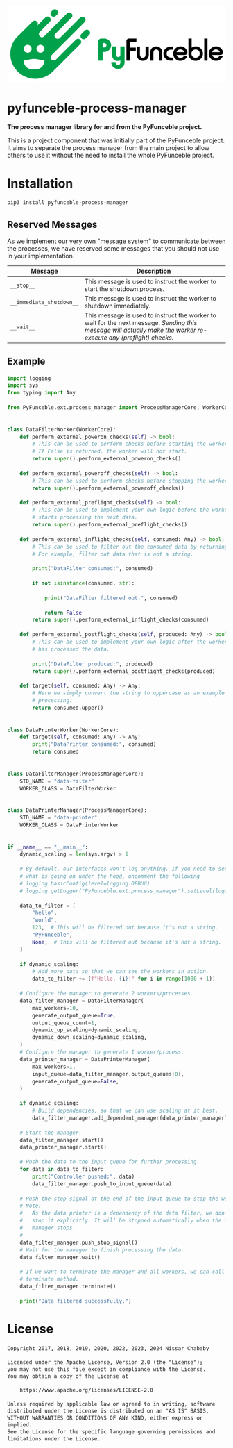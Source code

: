![image](https://raw.githubusercontent.com/PyFunceble/logo/dev/Green/HD/RM.png)

# pyfunceble-process-manager

**The process manager library for and from the PyFunceble project.**

This is a project component that was initially part of the PyFunceble project.
It aims to separate the process manager from the main project to allow others
to use it without the need to install the whole PyFunceble project.

# Installation

```sh
pip3 install pyfunceble-process-manager
```

## Reserved Messages

As we implement our very own "message system" to communicate between the
processes, we have reserved some messages that you should not use in your
implementation.

| Message                  | Description                                                                                                                                                       |
| ------------------------ | ----------------------------------------------------------------------------------------------------------------------------------------------------------------- |
| `__stop__`               | This message is used to instruct the worker to start the shutdown process.                                                                                        |
| `__immediate_shutdown__` | This message is used to instruct the worker to shutdown immediately.                                                                                              |
| `__wait__`               | This message is used to instruct the worker to wait for the next message. _Sending this message will actually make the worker re-execute any (preflight) checks._ |


## Example

```python
import logging
import sys
from typing import Any

from PyFunceble.ext.process_manager import ProcessManagerCore, WorkerCore


class DataFilterWorker(WorkerCore):
    def perform_external_poweron_checks(self) -> bool:
        # This can be used to perform checks before starting the worker.
        # If False is returned, the worker will not start.
        return super().perform_external_poweron_checks()

    def perform_external_poweroff_checks(self) -> bool:
        # This can be used to perform checks before stopping the worker.
        return super().perform_external_poweroff_checks()

    def perform_external_preflight_checks(self) -> bool:
        # This can be used to implement your own logic before the worker
        # starts processing the next data.
        return super().perform_external_preflight_checks()

    def perform_external_inflight_checks(self, consumed: Any) -> bool:
        # This can be used to filter out the consumed data by returning False.
        # For example, filter out data that is not a string.

        print("DataFilter consumed:", consumed)

        if not isinstance(consumed, str):

            print("DataFilter filtered out:", consumed)

            return False
        return super().perform_external_inflight_checks(consumed)

    def perform_external_postflight_checks(self, produced: Any) -> bool:
        # This can be used to implement your own logic after the worker
        # has processed the data.

        print("DataFilter produced:", produced)
        return super().perform_external_postflight_checks(produced)

    def target(self, consumed: Any) -> Any:
        # Here we simply convert the string to uppercase as an example of data
        # processing.
        return consumed.upper()


class DataPrinterWorker(WorkerCore):
    def target(self, consumed: Any) -> Any:
        print("DataPrinter consumed:", consumed)
        return consumed


class DataFilterManager(ProcessManagerCore):
    STD_NAME = "data-filter"
    WORKER_CLASS = DataFilterWorker


class DataPrinterManager(ProcessManagerCore):
    STD_NAME = "data-printer"
    WORKER_CLASS = DataPrinterWorker


if __name__ == "__main__":
    dynamic_scaling = len(sys.argv) > 1

    # By default, our interfaces won't log anything. If you need to see or analyze
    # what is going on under the hood, uncomment the following
    # logging.basicConfig(level=logging.DEBUG)
    # logging.getLogger("PyFunceble.ext.process_manager").setLevel(logging.DEBUG)

    data_to_filter = [
        "hello",
        "world",
        123,  # This will be filtered out because it's not a string.
        "PyFunceble",
        None,  # This will be filtered out because it's not a string.
    ]

    if dynamic_scaling:
        # Add more data so that we can see the workers in action.
        data_to_filter += [f"Hello, {i}!" for i in range(1000 + 1)]

    # Configure the manager to generate 2 workers/processes.
    data_filter_manager = DataFilterManager(
        max_workers=10,
        generate_output_queue=True,
        output_queue_count=1,
        dynamic_up_scaling=dynamic_scaling,
        dynamic_down_scaling=dynamic_scaling,
    )
    # Configure the manager to generate 1 worker/process.
    data_printer_manager = DataPrinterManager(
        max_workers=1,
        input_queue=data_filter_manager.output_queues[0],
        generate_output_queue=False,
    )

    if dynamic_scaling:
        # Build dependencies, so that we can use scaling at it best.
        data_filter_manager.add_dependent_manager(data_printer_manager)

    # Start the manager.
    data_filter_manager.start()
    data_printer_manager.start()

    # Push the data to the input queue for further processing.
    for data in data_to_filter:
        print("Controller pushed:", data)
        data_filter_manager.push_to_input_queue(data)

    # Push the stop signal at the end of the input queue to stop the workers.
    # Note:
    #   As the data printer is a dependency of the data filter, we don't need to
    #   stop it explicitly. It will be stopped automatically when the data filter
    #   manager stops.
    #
    data_filter_manager.push_stop_signal()
    # Wait for the manager to finish processing the data.
    data_filter_manager.wait()

    # If we want to terminate the manager and all workers, we can call the
    # terminate method.
    data_filter_manager.terminate()

    print("Data filtered successfully.")

```

# License

    Copyright 2017, 2018, 2019, 2020, 2022, 2023, 2024 Nissar Chababy

    Licensed under the Apache License, Version 2.0 (the "License");
    you may not use this file except in compliance with the License.
    You may obtain a copy of the License at

        https://www.apache.org/licenses/LICENSE-2.0

    Unless required by applicable law or agreed to in writing, software
    distributed under the License is distributed on an "AS IS" BASIS,
    WITHOUT WARRANTIES OR CONDITIONS OF ANY KIND, either express or implied.
    See the License for the specific language governing permissions and
    limitations under the License.